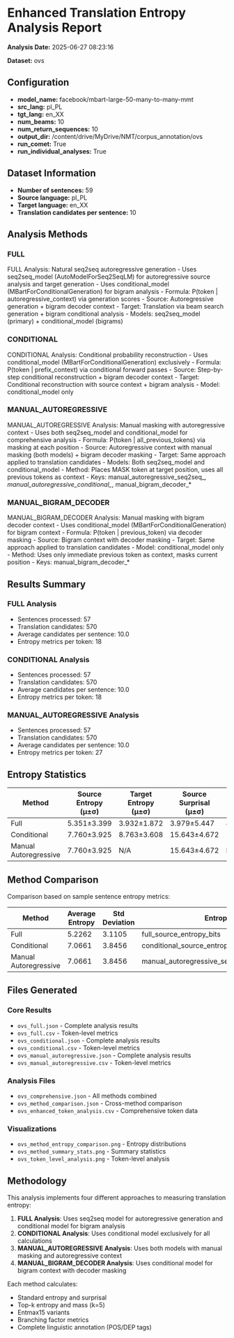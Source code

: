 # Enhanced Translation Entropy Analysis Report

**Analysis Date:** 2025-06-27 08:23:16

**Dataset:** ovs

## Configuration

- **model_name:** facebook/mbart-large-50-many-to-many-mmt
- **src_lang:** pl_PL
- **tgt_lang:** en_XX
- **num_beams:** 10
- **num_return_sequences:** 10
- **output_dir:** /content/drive/MyDrive/NMT/corpus_annotation/ovs
- **run_comet:** True
- **run_individual_analyses:** True

## Dataset Information

- **Number of sentences:** 59
- **Source language:** pl_PL
- **Target language:** en_XX
- **Translation candidates per sentence:** 10

## Analysis Methods

### FULL
FULL Analysis: Natural seq2seq autoregressive generation
            - Uses seq2seq_model (AutoModelForSeq2SeqLM) for autoregressive source analysis and target generation
            - Uses conditional_model (MBartForConditionalGeneration) for bigram analysis
            - Formula: P(token | autoregressive_context) via generation scores
            - Source: Autoregressive generation + bigram decoder context
            - Target: Translation via beam search generation + bigram conditional analysis
            - Models: seq2seq_model (primary) + conditional_model (bigrams)

### CONDITIONAL
CONDITIONAL Analysis: Conditional probability reconstruction
            - Uses conditional_model (MBartForConditionalGeneration) exclusively
            - Formula: P(token | prefix_context) via conditional forward passes
            - Source: Step-by-step conditional reconstruction + bigram decoder context
            - Target: Conditional reconstruction with source context + bigram analysis
            - Model: conditional_model only

### MANUAL_AUTOREGRESSIVE
MANUAL_AUTOREGRESSIVE Analysis: Manual masking with autoregressive context
            - Uses both seq2seq_model and conditional_model for comprehensive analysis
            - Formula: P(token | all_previous_tokens) via masking at each position
            - Source: Autoregressive context with manual masking (both models) + bigram decoder masking
            - Target: Same approach applied to translation candidates
            - Models: Both seq2seq_model and conditional_model
            - Method: Places MASK token at target position, uses all previous tokens as context
            - Keys: manual_autoregressive_seq2seq_*, manual_autoregressive_conditional_*, manual_bigram_decoder_*

### MANUAL_BIGRAM_DECODER
MANUAL_BIGRAM_DECODER Analysis: Manual masking with bigram decoder context
            - Uses conditional_model (MBartForConditionalGeneration) for bigram context
            - Formula: P(token | previous_token) via decoder masking
            - Source: Bigram context with decoder masking
            - Target: Same approach applied to translation candidates
            - Model: conditional_model only
            - Method: Uses only immediate previous token as context, masks current position
            - Keys: manual_bigram_decoder_*

## Results Summary

### FULL Analysis
- Sentences processed: 57
- Translation candidates: 570
- Average candidates per sentence: 10.0
- Entropy metrics per token: 18

### CONDITIONAL Analysis
- Sentences processed: 57
- Translation candidates: 570
- Average candidates per sentence: 10.0
- Entropy metrics per token: 18

### MANUAL_AUTOREGRESSIVE Analysis
- Sentences processed: 57
- Translation candidates: 570
- Average candidates per sentence: 10.0
- Entropy metrics per token: 27

## Entropy Statistics

| Method | Source Entropy (μ±σ) | Target Entropy (μ±σ) | Source Surprisal (μ±σ) | Target Surprisal (μ±σ) |
|--------|---------------------|---------------------|----------------------|----------------------|
| Full | 5.351±3.399 | 3.932±1.872 | 3.979±5.447 | 4.515±6.726 |
| Conditional | 7.760±3.925 | 8.763±3.608 | 15.643±4.672 | 13.577±5.436 |
| Manual Autoregressive | 7.760±3.925 | N/A | 15.643±4.672 | N/A |

## Method Comparison

Comparison based on sample sentence entropy metrics:

| Method | Average Entropy | Std Deviation | Entropy Metric |
|--------|----------------|---------------|----------------|
| Full | 5.2262 | 3.1105 | full_source_entropy_bits |
| Conditional | 7.0661 | 3.8456 | conditional_source_entropy_bits |
| Manual Autoregressive | 7.0661 | 3.8456 | manual_autoregressive_seq2seq_source_entropy_bits |

## Files Generated

### Core Results
- `ovs_full.json` - Complete analysis results
- `ovs_full.csv` - Token-level metrics
- `ovs_conditional.json` - Complete analysis results
- `ovs_conditional.csv` - Token-level metrics
- `ovs_manual_autoregressive.json` - Complete analysis results
- `ovs_manual_autoregressive.csv` - Token-level metrics

### Analysis Files
- `ovs_comprehensive.json` - All methods combined
- `ovs_method_comparison.json` - Cross-method comparison
- `ovs_enhanced_token_analysis.csv` - Comprehensive token data

### Visualizations
- `ovs_method_entropy_comparison.png` - Entropy distributions
- `ovs_method_summary_stats.png` - Summary statistics
- `ovs_token_level_analysis.png` - Token-level analysis

## Methodology

This analysis implements four different approaches to measuring translation entropy:

1. **FULL Analysis**: Uses seq2seq model for autoregressive generation and conditional model for bigram analysis
2. **CONDITIONAL Analysis**: Uses conditional model exclusively for all calculations
3. **MANUAL_AUTOREGRESSIVE Analysis**: Uses both models with manual masking and autoregressive context
4. **MANUAL_BIGRAM_DECODER Analysis**: Uses conditional model for bigram context with decoder masking

Each method calculates:
- Standard entropy and surprisal
- Top-k entropy and mass (k=5)
- Entmax15 variants
- Branching factor metrics
- Complete linguistic annotation (POS/DEP tags)

